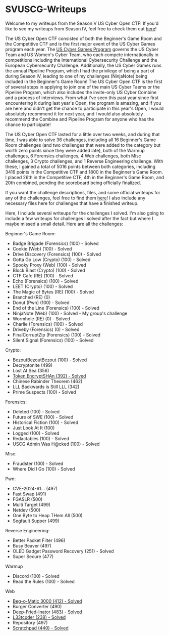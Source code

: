 # SVUSCG-Writeups

Welcome to my writeups from the Season V US Cyber Open CTF! If you'd like to see my writeups from Season IV, feel free to check them out [here](https://github.com/AustinStitz-Hacking/SIVUSCG-Writeups)!

The US Cyber Open CTF consisted of both the Beginner's Game Room and the Competitive CTF and is the first major event of the US Cyber Games program each year. The [US Cyber Games Program](https://www.uscybergames.com/) governs the US Cyber Team and US Women's Cyber Team, who each compete internationally in competitions including the International Cybersecurity Challenge and the European Cybersecurity Challenge. Additionally, the US Cyber Games runs the annual Pipeline Program, which I had the privilege of being a part of during Season IV, leading to one of my challenges (NinjaNote) being included in the Beginner's Game Room! The US Cyber Open CTF is the first of several steps in applying to join one of the main US Cyber Taems or the Pipeline Program, which also includes the invite-only US Cyber Combine and a process of interviews. From what I've seen this past year since first encountering it during last year's Open, the program is amazing, and if you are here and didn't get the chance to participate in this year's Open, I would absolutely recommend it for next year, and I would also absolutely recommend the Combine and Pipeline Program for anyone who has the chance to participate! 

The US Cyber Open CTF lasted for a little over two weeks, and during that time, I was able to solve 36 challenges, including all 16 Beginner's Game Room challenges (and two challenges that were added to the category but worth zero points since they were added late), both of the Warmup challenges, 6 Forensics challenges, 4 Web challenges, both Misc challenges, 3 Crypto challenges, and 1 Reverse Engineering challenge. With these, I gained a total of 5016 points between both categories, including 3416 points in the Competitive CTF and 1800 in the Beginner's Game Room. I placed 26th in the Competitive CTF, 4th in the Beginner's Game Room, and 20th combined, pending the scoreboard being officially finalized.

If you want the challenge descriptions, files, and some official writeups for any of the challenges, feel free to find them [here](https://github.com/jselliott/USCyberOpen2025/tree/main)! I also include any necessary files here for challenges that have a finished writeup.

Here, I include several writeups for the challenges I solved. I'm also going to include a few writeups for challenges I solved after the fact but where I maybe missed a small detail. Here are all the challenges:

Beginner's Game Room:
* Badge Brigade (Forensics) (100) - Solved
* Cookie (Web) (100) - Solved
* Drive Discovery (Forensics) (100) - Solved
* Gotta Go Low (Crypto) (100) - Solved
* Spooky Proxy (Web) (100) - Solved
* Block Blast (Crypto) (100) - Solved
* CTF Cafe (RE) (100) - Solved
* Echo (Forensics) (100) - Solved
* LEET (Crypto) (100) - Solved
* The Magic of Bytes (RE) (100) - Solved
* Branched (RE) (0)
* Donut (Pwn) (100) - Solved
* End of the Line (Forensics) (100) - Solved
* NinjaNote (Web) (100) - Solved - My group's challenge
* Wormhole (RE) (0) - Solved
* Charlie (Forensics) (100) - Solved
* Driveby (Forensics) (0) - Solved
* FinalCorruptZip (Forensics) (100) - Solved
* Silent Signal (Forensics) (100) - Solved


Crypto:
* BezoutBezoutBezout (100) - Solved
* Decryptonite (499)
* Lost At Sea (356)
* [Token EncryptSHAn (392) - Solved](https://github.com/AustinStitz-Hacking/SVUSCG-Writeups/tree/main/crypto/Token_EncryptSHAn)
* Chinese Rabinder Theorem (462)
* LLL Backwards is Still LLL (342)
* Prime Suspects (100) - Solved

Forensics:
* Deleted (100) - Solved
* Future of SWE (100) - Solved
* Historical Fiction (100) - Solved
* Just Look At It (100)
* Logged (100) - Solved
* Redactables (100) - Solved
* USCG Admin Was H@cked (100) - Solved

Misc:
* Fraudster (100) - Solved
* Where Did I Go (100) - Solved

Pwn:
* CVE-2024-61... (497)
* Fast Swap (491)
* FGASLR (500)
* Multi Target (499)
* Netdev (500)
* One Byte to Heap THem All (500)
* Segfault Supper (499)

Reverse Engineering:
* Better Packet Filter (496)
* Busy Beaver (497)
* OLED Gadget Password Recovery (251) - Solved
* Super Secure (477)

Warmup
* Discord (100) - Solved
* Read the Rules (100) - Solved

Web
* [Beg-o-Matic 3000 (412) - Solved](https://github.com/AustinStitz-Hacking/SVUSCG-Writeups/tree/main/web/Beg_O_Matic_3000)
* Burger Converter (490)
* [Deep-Fried-Inator (483) - Solved](https://github.com/AustinStitz-Hacking/SVUSCG-Writeups/tree/main/web/Deep_Fried_Inator)
* [L33tcoder (238) - Solved](https://github.com/AustinStitz-Hacking/SVUSCG-Writeups/tree/main/web/L33tcoder)
* Repository (497)
* [Scratchpad (440) - Solved](https://github.com/AustinStitz-Hacking/SVUSCG-Writeups/tree/main/web/Scratchpad)
